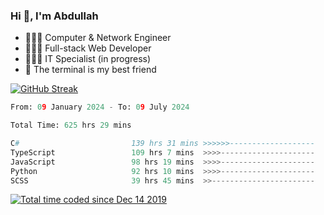 <h3>Hi 👋, I'm Abdullah</h3>

- 👷🏼‍♂️ Computer & Network Engineer
- 👨🏻‍💻 Full-stack Web Developer
- 👨🏻‍💻 IT Specialist (in progress)
- 🖤 The terminal is my best friend

[![GitHub Streak](https://streak-stats.demolab.com?user=al3bad&theme=transparent&date_format=j%20M%5B%20Y%5D)](https://git.io/streak-stats)

<!--START_SECTION:waka-->

```python
From: 09 January 2024 - To: 09 July 2024

Total Time: 625 hrs 29 mins

C#                         139 hrs 31 mins >>>>>>-------------------   22.14 %
TypeScript                 109 hrs 7 mins  >>>>---------------------   17.31 %
JavaScript                 98 hrs 19 mins  >>>>---------------------   15.60 %
Python                     92 hrs 10 mins  >>>>---------------------   14.62 %
SCSS                       39 hrs 45 mins  >>-----------------------   06.31 %
```

<!--END_SECTION:waka-->

<p>
  <a href="https://wakatime.com/@ce2a2aac-0d6b-4d65-b864-8a4bcaf12967"><img src="https://wakatime.com/badge/user/ce2a2aac-0d6b-4d65-b864-8a4bcaf12967.svg" alt="Total time coded since Dec 14 2019" /></a>
</p>
